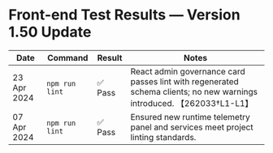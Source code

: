 # Front-end Test Results — Version 1.50 Update

| Date | Command | Result | Notes |
|------|---------|--------|-------|
| 23 Apr 2024 | `npm run lint` | ✅ Pass | React admin governance card passes lint with regenerated schema clients; no new warnings introduced. 【262033†L1-L1】 |
| 07 Apr 2024 | `npm run lint` | ✅ Pass | Ensured new runtime telemetry panel and services meet project linting standards. |
